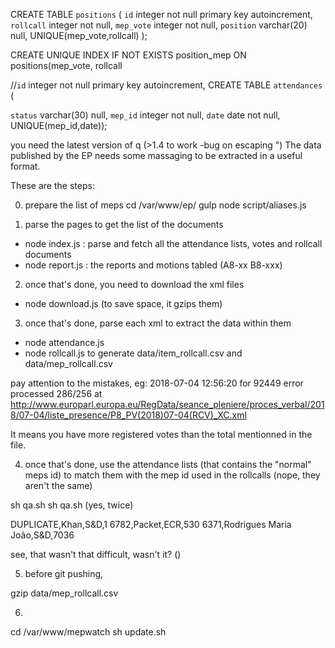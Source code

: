 CREATE TABLE `positions` (
  `id` integer not null primary key autoincrement,
  `rollcall` integer not null,
  `mep_vote` integer not null,
  `position` varchar(20) null,
  UNIQUE(mep_vote,rollcall)
);

CREATE UNIQUE INDEX IF NOT EXISTS position_mep ON positions(mep_vote, rollcall

//`id` integer not null primary key autoincrement, 
CREATE TABLE `attendances` (

`status` varchar(30) null, `mep_id` integer not null, `date` date not null, UNIQUE(mep_id,date));

you need the latest version of q (>1.4 to work -bug on escaping ")
The data published by the EP needs some massaging to be extracted in a useful format.

These are the steps:

0) prepare the list of meps
cd /var/www/ep/
gulp
node script/aliases.js

1) parse the pages to get the list of the documents

- node index.js : parse and fetch all the attendance lists, votes and rollcall documents
- node report.js : the reports and motions tabled (A8-xx B8-xxx)

2) once that's done, you need to download the xml files

- node download.js (to save space, it gzips them)

3) once that's done, parse each xml to extract the data within them

- node attendance.js
- node rollcall.js to generate data/item_rollcall.csv and data/mep_rollcall.csv

pay attention to the mistakes, eg:
2018-07-04 12:56:20 for 92449 error processed 286/256 at http://www.europarl.europa.eu/RegData/seance_pleniere/proces_verbal/2018/07-04/liste_presence/P8_PV(2018)07-04(RCV)_XC.xml

It means you have more registered votes than the total mentionned in the file.

4) once that's done, use the attendance lists (that contains the "normal" meps id) to match them with the mep id used in the rollcalls (nope, they aren't the same)

sh qa.sh
sh qa.sh
(yes, twice)

DUPLICATE,Khan,S&D,1
6782,Packet,ECR,530
6371,Rodrigues Maria João,S&D,7036

see, that wasn't that difficult, wasn't it? (</irony>)

5) before git pushing, 

gzip data/mep_rollcall.csv 

6) 
cd /var/www/mepwatch
sh update.sh
